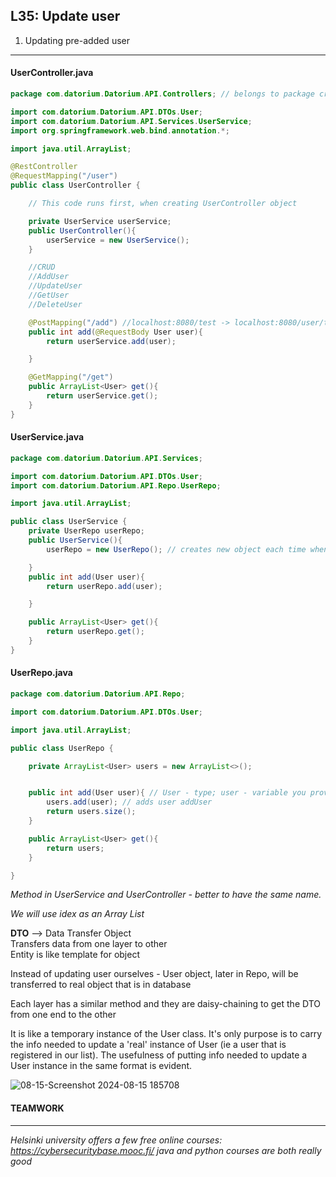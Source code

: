 ## L35: Update user
1. Updating pre-added user
----

#### UserController.java
```java
package com.datorium.Datorium.API.Controllers; // belongs to package created

import com.datorium.Datorium.API.DTOs.User;
import com.datorium.Datorium.API.Services.UserService;
import org.springframework.web.bind.annotation.*;

import java.util.ArrayList;

@RestController
@RequestMapping("/user")
public class UserController {

    // This code runs first, when creating UserController object

    private UserService userService;
    public UserController(){
        userService = new UserService();
    }

    //CRUD
    //AddUser
    //UpdateUser
    //GetUser
    //DeleteUser

    @PostMapping("/add") //localhost:8080/test -> localhost:8080/user/test
    public int add(@RequestBody User user){
        return userService.add(user);

    }

    @GetMapping("/get")
    public ArrayList<User> get(){
        return userService.get();
    }
}
```

#### UserService.java
```java
package com.datorium.Datorium.API.Services;

import com.datorium.Datorium.API.DTOs.User;
import com.datorium.Datorium.API.Repo.UserRepo;

import java.util.ArrayList;

public class UserService {
    private UserRepo userRepo;
    public UserService(){
        userRepo = new UserRepo(); // creates new object each time when UserService is accessed

    }
    public int add(User user){
        return userRepo.add(user);

    }

    public ArrayList<User> get(){
        return userRepo.get();
    }
}
```

#### UserRepo.java
```java
package com.datorium.Datorium.API.Repo;

import com.datorium.Datorium.API.DTOs.User;

import java.util.ArrayList;

public class UserRepo {

    private ArrayList<User> users = new ArrayList<>();


    public int add(User user){ // User - type; user - variable you provide in method
        users.add(user); // adds user addUser
        return users.size();
    }

    public ArrayList<User> get(){
        return users;
    }

}
```
*Method in UserService and UserController - better to have the same name.*

*We will use idex as an Array List*

**DTO** --> Data Transfer Object  
Transfers data from one layer to other  
Entity is like template for object  

Instead of updating user ourselves - User object, later in Repo, will be transferred to real object that is in database

Each layer has a similar method and they are daisy-chaining to get the DTO from one end to the other

It is like a temporary instance of the User class. It's only purpose is to carry the info needed to update a 'real' instance of User (ie a user that is registered in our list). The usefulness of putting info needed to update a User instance in the same format is evident.

![08-15-Screenshot 2024-08-15 185708](https://github.com/user-attachments/assets/77497c33-3cdf-4a60-b59b-a8c04e5a8806)

#### TEAMWORK
------------

*Helsinki university offers a few free online courses:  
https://cybersecuritybase.mooc.fi/ 
java and python courses are both really good*
